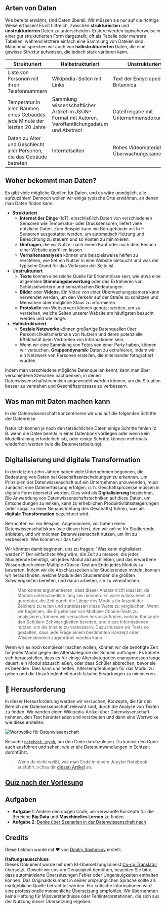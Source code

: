 <!--
CO_OP_TRANSLATOR_METADATA:
{
  "original_hash": "2583a9894af7123b2fcae3376b14c035",
  "translation_date": "2025-08-23T23:55:13+00:00",
  "source_file": "1-Introduction/01-defining-data-science/README.md",
  "language_code": "de"
}
-->
## Arten von Daten

Wie bereits erwähnt, sind Daten überall. Wir müssen sie nur auf die richtige Weise erfassen! Es ist hilfreich, zwischen **strukturierten** und **unstrukturierten** Daten zu unterscheiden. Erstere werden typischerweise in einer gut strukturierten Form dargestellt, oft als Tabelle oder mehrere Tabellen, während letztere einfach eine Sammlung von Dateien sind. Manchmal sprechen wir auch von **halbstrukturierten** Daten, die eine gewisse Struktur aufweisen, die jedoch stark variieren kann.

| Strukturiert                                                                | Halbstrukturiert                                                                               | Unstrukturiert                          |
| ---------------------------------------------------------------------------- | ---------------------------------------------------------------------------------------------- | --------------------------------------- |
| Liste von Personen mit ihren Telefonnummern                                 | Wikipedia-Seiten mit Links                                                                     | Text der Encyclopedia Britannica        |
| Temperatur in allen Räumen eines Gebäudes jede Minute der letzten 20 Jahre  | Sammlung wissenschaftlicher Artikel im JSON-Format mit Autoren, Veröffentlichungsdatum und Abstract | Dateifreigabe mit Unternehmensdokumenten |
| Daten zu Alter und Geschlecht aller Personen, die das Gebäude betreten      | Internetseiten                                                                                 | Rohes Videomaterial von Überwachungskameras |

## Woher bekommt man Daten?

Es gibt viele mögliche Quellen für Daten, und es wäre unmöglich, alle aufzuzählen! Dennoch wollen wir einige typische Orte erwähnen, an denen man Daten finden kann:

* **Strukturiert**
  - **Internet der Dinge** (IoT), einschließlich Daten von verschiedenen Sensoren wie Temperatur- oder Drucksensoren, liefert viele nützliche Daten. Zum Beispiel kann ein Bürogebäude mit IoT-Sensoren ausgestattet werden, um automatisch Heizung und Beleuchtung zu steuern und so Kosten zu minimieren.
  - **Umfragen**, die wir Nutzer nach einem Kauf oder nach dem Besuch einer Website ausfüllen lassen.
  - **Verhaltensanalysen** können uns beispielsweise helfen zu verstehen, wie tief ein Nutzer in eine Website eintaucht und was der typische Grund für das Verlassen der Seite ist.
* **Unstrukturiert**
  - **Texte** können eine reiche Quelle für Erkenntnisse sein, wie etwa eine allgemeine **Stimmungsbewertung** oder das Extrahieren von Schlüsselwörtern und semantischen Bedeutungen.
  - **Bilder** oder **Videos**. Ein Video von einer Überwachungskamera kann verwendet werden, um den Verkehr auf der Straße zu schätzen und Menschen über mögliche Staus zu informieren.
  - **Protokolle** von Webservern können genutzt werden, um zu verstehen, welche Seiten unserer Website am häufigsten besucht werden und wie lange.
* **Halbstrukturiert**
  - **Soziale Netzwerke** können großartige Datenquellen über Persönlichkeitsmerkmale von Nutzern und deren potenzielle Effektivität beim Verbreiten von Informationen sein.
  - Wenn wir eine Sammlung von Fotos von einer Party haben, können wir versuchen, **Gruppendynamik**-Daten zu extrahieren, indem wir ein Netzwerk von Personen erstellen, die miteinander fotografiert wurden.

Indem man verschiedene mögliche Datenquellen kennt, kann man über verschiedene Szenarien nachdenken, in denen Datenwissenschaftstechniken angewendet werden können, um die Situation besser zu verstehen und Geschäftsprozesse zu verbessern.

## Was man mit Daten machen kann

In der Datenwissenschaft konzentrieren wir uns auf die folgenden Schritte der Datenreise:

Natürlich können je nach den tatsächlichen Daten einige Schritte fehlen (z. B. wenn die Daten bereits in einer Datenbank vorliegen oder wenn kein Modelltraining erforderlich ist), oder einige Schritte können mehrmals wiederholt werden (wie die Datenverarbeitung).

## Digitalisierung und digitale Transformation

In den letzten zehn Jahren haben viele Unternehmen begonnen, die Bedeutung von Daten bei Geschäftsentscheidungen zu erkennen. Um Prinzipien der Datenwissenschaft auf ein Unternehmen anzuwenden, muss zunächst eine Datenerfassung erfolgen, d. h. Geschäftsprozesse müssen in digitale Form übersetzt werden. Dies wird als **Digitalisierung** bezeichnet. Die Anwendung von Datenwissenschaftstechniken auf diese Daten, um Entscheidungen zu lenken, kann zu erheblichen Produktivitätssteigerungen (oder sogar zu einer Neuausrichtung des Geschäfts) führen, was als **digitale Transformation** bezeichnet wird.

Betrachten wir ein Beispiel. Angenommen, wir haben einen Datenwissenschaftskurs (wie diesen hier), den wir online für Studierende anbieten, und wir möchten Datenwissenschaft nutzen, um ihn zu verbessern. Wie können wir das tun?

Wir könnten damit beginnen, uns zu fragen: "Was kann digitalisiert werden?" Der einfachste Weg wäre, die Zeit zu messen, die jeder Studierende benötigt, um jedes Modul abzuschließen, und das erworbene Wissen durch einen Multiple-Choice-Test am Ende jedes Moduls zu bewerten. Indem wir die Abschlusszeiten aller Studierenden mitteln, können wir herausfinden, welche Module den Studierenden die größten Schwierigkeiten bereiten, und daran arbeiten, sie zu vereinfachen.
> Man könnte argumentieren, dass dieser Ansatz nicht ideal ist, da Module unterschiedlich lang sein können. Es wäre wahrscheinlich gerechter, die Zeit durch die Länge des Moduls (in Anzahl der Zeichen) zu teilen und stattdessen diese Werte zu vergleichen.
Wenn wir beginnen, die Ergebnisse von Multiple-Choice-Tests zu analysieren, können wir versuchen herauszufinden, welche Konzepte den Schülern Schwierigkeiten bereiten, und diese Informationen nutzen, um die Inhalte zu verbessern. Dazu müssen wir Tests so gestalten, dass jede Frage einem bestimmten Konzept oder Wissensbereich zugeordnet werden kann.

Wenn wir es noch komplexer machen wollen, können wir die benötigte Zeit für jedes Modul gegen die Alterskategorie der Schüler auftragen. Es könnte sich herausstellen, dass es für einige Alterskategorien unangemessen lange dauert, ein Modul abzuschließen, oder dass Schüler abbrechen, bevor sie es beenden. Dies kann uns helfen, Altersempfehlungen für das Modul zu geben und die Unzufriedenheit durch falsche Erwartungen zu minimieren.

## 🚀 Herausforderung

In dieser Herausforderung werden wir versuchen, Konzepte, die für den Bereich der Datenwissenschaft relevant sind, durch die Analyse von Texten zu finden. Wir werden einen Wikipedia-Artikel über Datenwissenschaft nehmen, den Text herunterladen und verarbeiten und dann eine Wortwolke wie diese erstellen:

![Wortwolke für Datenwissenschaft](../../../../1-Introduction/01-defining-data-science/images/ds_wordcloud.png)

Besuche [`notebook.ipynb`](../../../../../../../../../1-Introduction/01-defining-data-science/notebook.ipynb ':ignore'), um den Code durchzulesen. Du kannst den Code auch ausführen und sehen, wie er alle Datenumwandlungen in Echtzeit durchführt.

> Wenn du nicht weißt, wie man Code in einem Jupyter Notebook ausführt, schau dir [diesen Artikel](https://soshnikov.com/education/how-to-execute-notebooks-from-github/) an.

## [Quiz nach der Vorlesung](https://purple-hill-04aebfb03.1.azurestaticapps.net/quiz/1)

## Aufgaben

* **Aufgabe 1**: Ändere den obigen Code, um verwandte Konzepte für die Bereiche **Big Data** und **Maschinelles Lernen** zu finden.
* **Aufgabe 2**: [Denke über Szenarien in der Datenwissenschaft nach](assignment.md)

## Credits

Diese Lektion wurde mit ♥️ von [Dmitry Soshnikov](http://soshnikov.com) erstellt.

**Haftungsausschluss**:  
Dieses Dokument wurde mit dem KI-Übersetzungsdienst [Co-op Translator](https://github.com/Azure/co-op-translator) übersetzt. Obwohl wir uns um Genauigkeit bemühen, beachten Sie bitte, dass automatisierte Übersetzungen Fehler oder Ungenauigkeiten enthalten können. Das Originaldokument in seiner ursprünglichen Sprache sollte als maßgebliche Quelle betrachtet werden. Für kritische Informationen wird eine professionelle menschliche Übersetzung empfohlen. Wir übernehmen keine Haftung für Missverständnisse oder Fehlinterpretationen, die sich aus der Nutzung dieser Übersetzung ergeben.